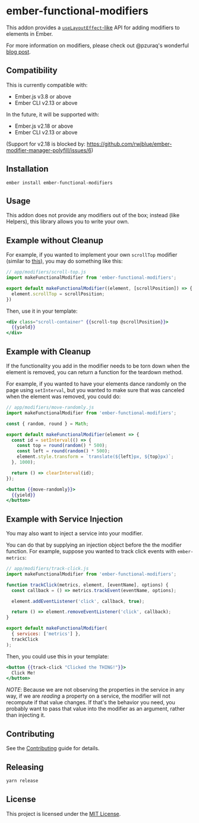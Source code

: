 ember-functional-modifiers
==============================================================================

This addon provides a [`useLayoutEffect`-like](https://reactjs.org/docs/hooks-reference.html#useeffect) API for adding modifiers to elements in Ember.

For more information on modifiers, please check out @pzuraq's wonderful [blog post](https://www.pzuraq.com/coming-soon-in-ember-octane-part-4-modifiers/).

Compatibility
------------------------------------------------------------------------------

This is currently compatible with:

* Ember.js v3.8 or above
* Ember CLI v2.13 or above

In the future, it will be supported with:

* Ember.js v2.18 or above
* Ember CLI v2.13 or above

(Support for v2.18 is blocked by: https://github.com/rwjblue/ember-modifier-manager-polyfill/issues/6)


Installation
------------------------------------------------------------------------------

```
ember install ember-functional-modifiers
```

Usage
------------------------------------------------------------------------------

This addon does not provide any modifiers out of the box; instead (like Helpers), this library allows you to write your own.

## Example without Cleanup

For example, if you wanted to implement your own `scrollTop` modifier (similar to [this](https://github.com/emberjs/ember-render-modifiers#example-scrolling-an-element-to-a-position)), you may do something like this:

```js
// app/modifiers/scroll-top.js
import makeFunctionalModifier from 'ember-functional-modifiers';

export default makeFunctionalModifier((element, [scrollPosition]) => {
  element.scrollTop = scrollPosition;
})
```

Then, use it in your template:

```hbs
<div class="scroll-container" {{scroll-top @scrollPosition}}>
  {{yield}}
</div>
```

## Example with Cleanup

If the functionality you add in the modifier needs to be torn down when the element is removed, you can return a function for the teardown method.

For example, if you wanted to have your elements dance randomly on the page using `setInterval`, but you wanted to make sure that was canceled when the element was removed, you could do:

```js
// app/modifiers/move-randomly.js
import makeFunctionalModifier from 'ember-functional-modifiers';

const { random, round } = Math;

export default makeFunctionalModifier(element => {
  const id = setInterval(() => {
    const top = round(random() * 500);
    const left = round(random() * 500);
    element.style.transform = `translate(${left}px, ${top}px)`;
  }, 1000);

  return () => clearInterval(id);
});

```

```hbs
<button {{move-randomly}}>
  {{yield}}
</button>
```

## Example with Service Injection

You may also want to inject a service into your modifier.

You can do that by supplying an injection object before the the modifier function. For example, suppose you wanted to track click events with `ember-metrics`:

```js
// app/modifiers/track-click.js
import makeFunctionalModifier from 'ember-functional-modifiers';

function trackClick(metrics, element, [eventName], options) {
  const callback = () => metrics.trackEvent(eventName, options);

  element.addEventListener('click', callback, true);

  return () => element.removeEventListener('click', callback);
}

export default makeFunctionalModifier(
  { services: ['metrics'] },
  trackClick
);
```

Then, you could use this in your template:

```hbs
<button {{track-click "Clicked the THING!"}}>
  Click Me!
</button>
```

*NOTE*: Because we are not observing the properties in the service in any way, if we are _reading_ a property on a service, the modifier will not recompute if that value changes. If that's the behavior you need, you probably want to pass that value into the modifier as an argument, rather than injecting it.

Contributing
------------------------------------------------------------------------------

See the [Contributing](CONTRIBUTING.md) guide for details.

Releasing
------------------------------------------------------------------------------

```sh
yarn release
```


License
------------------------------------------------------------------------------

This project is licensed under the [MIT License](LICENSE.md).
